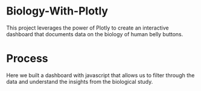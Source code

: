 # Biology-With-Plotly
This project leverages the power of Plotly to create an interactive dashboard that documents data on the biology of human belly buttons. 

# Process
Here we built a dashboard with javascript that allows us to filter through the data and understand the insights from the biological study. 
